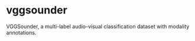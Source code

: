 # vggsounder
VGGSounder, a multi-label audio-visual classification dataset with modality annotations.
